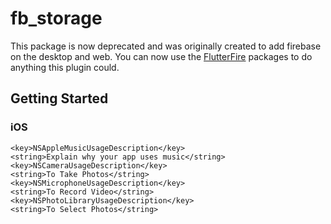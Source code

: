 # fb_storage

This package is now deprecated and was originally created to add firebase on the desktop and web. You can now use the [FlutterFire](https://github.com/FirebaseExtended/flutterfire) packages to do anything this plugin could.

## Getting Started

### iOS

``` plist
<key>NSAppleMusicUsageDescription</key>
<string>Explain why your app uses music</string>
<key>NSCameraUsageDescription</key>
<string>To Take Photos</string>
<key>NSMicrophoneUsageDescription</key>
<string>To Record Video</string>
<key>NSPhotoLibraryUsageDescription</key>
<string>To Select Photos</string>
```